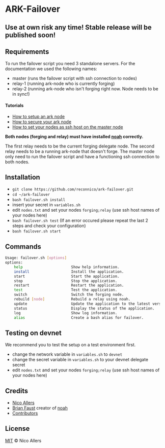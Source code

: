 # ARK-Failover

## Use at own risk any time! Stable release will be published soon!

## Requirements

To run the failover script you need 3 standalone servers. For the documentation we used the following names: 

* master (runs the failover script with ssh connection to nodes)
* relay-1 (running ark-node who is currently forging)
* relay-2 (running ark-node who isn't forging right now. Node needs to be in sync!)

#### Tutorials
* [How to setup an ark node](https://blog.ark.io/how-to-setup-a-node-for-ark-and-a-basic-cheat-sheet-4f82910719da)
* [How to secure your ark node](https://blog.ark.io/how-to-secure-your-ark-node-541254028616)
* [How to set your nodes as ssh host on the master node](https://www.digitalocean.com/community/tutorials/how-to-configure-custom-connection-options-for-your-ssh-client)

**Both nodes (forging and relay) must have installed [noah](https://github.com/faustbrian/noah) correctly.**

The first relay needs to be the current forging delegate node. The second relay needs to be a running ark-node that doesn't forge.
The master node only need to run the failover script and have a functioning ssh connection to both nodes.

## Installation

* `git clone https://github.com/reconnico/ark-failover.git`
* `cd ~/ark-failover`
* `bash failover.sh install`
* insert your secret in `variables.sh`
* edit `nodes.txt` and set your nodes `forging;relay` (use ssh host names of your nodes here)
* `bash failover.sh test` (If an error occured please repeat the last 2 steps and check your configuration)
* `bash failover.sh start`

## Commands

```bash
Usage: failover.sh [options]
options:
    help                      Show help information.
    install                   Install the application.
    start                     Start the application.
    stop                      Stop the application.
    restart                   Restart the application.
    test                      Test the application.
    switch                    Switch the forging node.
    rebuild [node]            Rebuild a relay using noah.
    update                    Update the application to the latest version.
    status                    Display the status of the application.
    log                       Show log information.
    alias                     Create a bash alias for failover.
```

## Testing on devnet

We recommend you to test the setup on a test environment first.

* change the network variable in `variables.sh` to `devnet`
* change the secret variable in `variables.sh` to your devnet delegate secret
* edit `nodes.txt` and set your nodes `forging;relay` (use ssh host names of your nodes here)

## Credits
* [Nico Allers](https://github.com/reconnico)
* [Brian Faust](https://github.com/faustbrian) creator of [noah](https://github.com/faustbrian/noah)
* [Contributors](https://github.com/reconnico/ark-failover/graphs/contributors)
    
## License

[MIT](LICENSE) © Nico Allers
